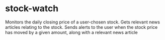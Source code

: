 # stock-watch
Monitors the daily closing price of a user-chosen stock. Gets relevant news articles relating to the stock. Sends alerts to the user when the stock price has moved by a given amount, along with a relevant news article

